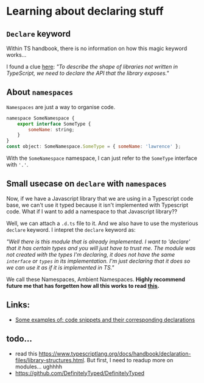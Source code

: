 # Learning about declaring stuff

## `Declare` keyword

Within TS handbook, there is no information on how this magic keyword works...

I found a clue [here](https://www.typescriptlang.org/docs/handbook/namespaces.html#working-with-other-javascript-libraries): *"To describe the shape of libraries not written in TypeScript, we need to declare the API that the library exposes."*

## About `namespaces`
`Namespaces` are just a way to organise code.

```javascript
namespace SomeNamespace {
    export interface SomeType {
        someName: string;
    }
}
const object: SomeNamespace.SomeType = { someName: 'lawrence' };
```
With the `SomeNamespace` namespace, I can just refer to the `SomeType` interface with `'.'`.

## Small usecase on `declare` with `namespaces`
Now, if we have a Javascript library that we are using in a Typescript code base, we can't use it typed because it isn't implemented with Typescript code. What if I want to add a namespace to that Javascript library??

Well, we can attach a `.d.ts` file to it. And we also have to use the mysterious `declare` keyword. I intepret the `declare` keyword as:

*"Well there is this module that is already implemented. I want to 'declare' that it has certain types and you will just have to trust me. The module was not created with the types I'm declaring, it does not have the same `interface` or `types` in its implementation. I'm just declaring that it does so we can use it as if it is implemented in TS."*

We call these Namespaces, Ambient Namespaces. **Highly recommend future me that has forgetten how all this works to read [this](https://stackoverflow.com/questions/43335962/purpose-of-declare-keyword-in-typescript/54913954#54913954).**


## Links:
- [Some examples of: code snippets and their corresponding declarations](https://www.typescriptlang.org/docs/handbook/declaration-files/by-example.html)



## todo...
- read this https://www.typescriptlang.org/docs/handbook/declaration-files/library-structures.html. But first, I need to readup more on modules... ughhhh
- https://github.com/DefinitelyTyped/DefinitelyTyped